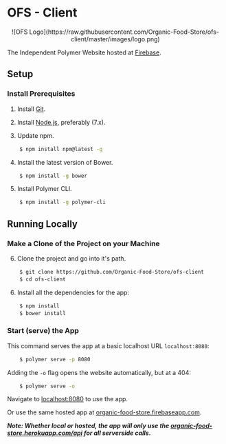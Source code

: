 # OFS - Client

<div style="text-align:center">
![OFS Logo](https://raw.githubusercontent.com/Organic-Food-Store/ofs-client/master/images/logo.png)
</div>

The Independent Polymer Website hosted at [Firebase](organic-food-store.firebaseapp.com).

## Setup

### Install Prerequisites

1. Install [Git](https://git-scm.com/downloads).

2. Install [Node.js](https://nodejs.org/en/download/current), preferably (7.x).

3. Update npm.
```sh
    $ npm install npm@latest -g
```

4. Install the latest version of Bower.
```sh
    $ npm install -g bower
```

5. Install Polymer CLI.
```sh
    $ npm install -g polymer-cli
```

## Running Locally

### Make a Clone of the Project on your Machine

6. Clone the project and go into it's path.
```sh
    $ git clone https://github.com/Organic-Food-Store/ofs-client
    $ cd ofs-client
```

6. Install all the dependencies for the app:
```sh
    $ npm install
    $ bower install
```

### Start (serve) the App

This command serves the app at a basic localhost URL `localhost:8080`:
```sh
    $ polymer serve -p 8080
```

Adding the `-o` flag opens the website automatically, but at a 404:
```sh
    $ polymer serve -o
```
Navigate to [localhost:8080](http://localhost:8080) to use the app.

Or use the same hosted app at [organic-food-store.firebaseapp.com](organic-food-store.firebaseapp.com).

***Note: Whether local or hosted, the app will only use the [organic-food-store.herokuapp.com/api](https://organic-food-store.herokuapp.com/api) for all serverside calls.***
